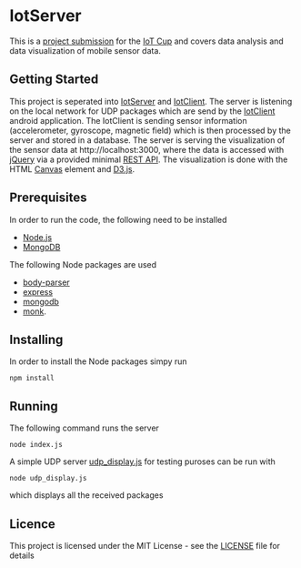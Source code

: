 # IotServer

This is a [project submission][iotcup project] for the [IoT Cup][iotcup] and covers data analysis and data visualization of mobile sensor data. 

## Getting Started

This project is seperated into [IotServer][iotserver] and [IotClient][iotclient]. The server is listening on the local network for UDP packages which are send by the [IotClient][iotclient] android application. The IotClient is sending sensor information (accelerometer, gyroscope, magnetic field) which is then processed by the server and stored in a database. The server is serving the visualization of the sensor data at http://localhost:3000, where the data is accessed with [jQuery] via a provided minimal [REST API][restapi]. The visualization is done with the HTML [Canvas][canvas] element and [D3.js][d3].

## Prerequisites

In order to run the code, the following need to be installed

- [Node.js][nodejs]
- [MongoDB][mongodb] 

The following Node packages are used

- [body-parser][body-parser]
- [express][express]
- [mongodb][mongodb-driver]
- [monk][monk]. 

## Installing

In order to install the Node packages simpy run
```
npm install
```
## Running

The following command runs the server
```
node index.js
```
A simple UDP server [udp_display.js](udp_display.js) for testing puroses can be run with
```
node udp_display.js
```
which displays all the received packages

## Licence

This project is licensed under the MIT License - see the [LICENSE](LICENSE) file for details


[restapi]: https://en.wikipedia.org/wiki/Representational_state_transfer
[jquery]: https://jquery.com/
[nodejs]: https://nodejs.org/en/
[mongodb]: https://www.mongodb.com/
[body-parser]: https://www.npmjs.com/package/body-parser
[express]: https://www.npmjs.com/package/express
[mongodb-driver]: https://www.npmjs.com/package/mongodb
[monk]: https://www.npmjs.com/package/monk
[iotcup]: http://junior.iotcup.at/
[iotcup project]: http://junior.iotcup.at/projekte/?id=92
[iotclient]: https://github.com/njanakiev/IotClient
[iotserver]: https://github.com/njanakiev/IotServer
[canvas]: https://developer.mozilla.org/en-US/docs/Web/API/Canvas_API
[d3]: https://d3js.org/
